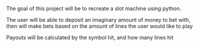The goal of this project will be to recreate a slot machine using python.

The user will be able to deposit an imaginary amount of money to bet with,
then  will make bets based on the amount of lines the user would like to play

Payouts will be calculated by the symbol hit, and how many lines hit